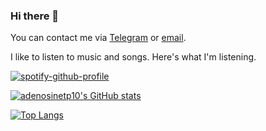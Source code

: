 ### Hi there 👋

You can contact me via [Telegram](https://t.me/SemiPermeable) or [email](mailto:adenosinetp10@protonmail.com).

I like to listen to music and songs.
Here's what I'm listening.

[![spotify-github-profile](https://spotify-github-profile.vercel.app/api/view?uid=31zsvcvckdpxbqk434pyugcbfmza&cover_image=true&theme=novatorem&bar_color=53b14f&bar_color_cover=true)](https://github.com/kittinan/spotify-github-profile)

[![adenosinetp10's GitHub stats](https://github-readme-stats.vercel.app/api?username=adenosinetp10&count_private=true&show_icons=true)](https://github.com/anuraghazra/github-readme-stats)

[![Top Langs](https://github-readme-stats.vercel.app/api/top-langs/?username=adenosinetp10&langs_count=8&layout=compact)](https://github.com/anuraghazra/github-readme-stats)
